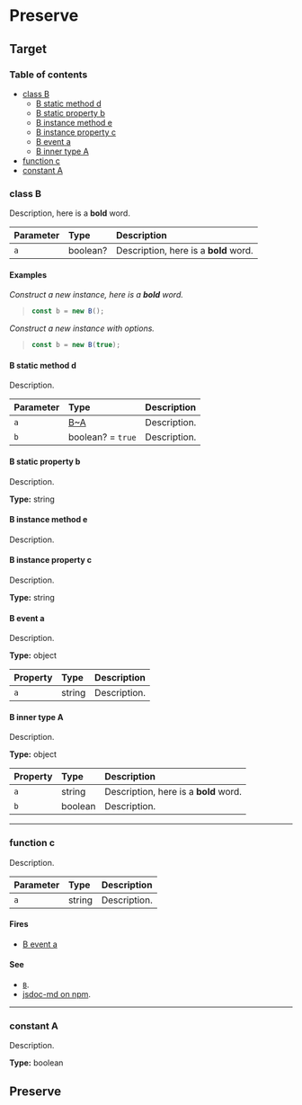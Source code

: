 # Preserve

## Target

### Table of contents

- [class B](#class-b)
  - [B static method d](#b-static-method-d)
  - [B static property b](#b-static-property-b)
  - [B instance method e](#b-instance-method-e)
  - [B instance property c](#b-instance-property-c)
  - [B event a](#b-event-a)
  - [B inner type A](#b-inner-type-a)
- [function c](#function-c)
- [constant A](#constant-a)

### class B

Description, here is a **bold** word.

| Parameter | Type     | Description                           |
| :-------- | :------- | :------------------------------------ |
| `a`       | boolean? | Description, here is a **bold** word. |

#### Examples

_Construct a new instance, here is a **bold** word._

> ```js
> const b = new B();
> ```

_Construct a new instance with options._

> ```js
> const b = new B(true);
> ```

#### B static method d

Description.

| Parameter | Type                   | Description  |
| :-------- | :--------------------- | :----------- |
| `a`       | [B~A](#b-inner-type-a) | Description. |
| `b`       | boolean? = `true`      | Description. |

#### B static property b

Description.

**Type:** string

#### B instance method e

Description.

#### B instance property c

Description.

**Type:** string

#### B event a

Description.

**Type:** object

| Property | Type   | Description  |
| :------- | :----- | :----------- |
| `a`      | string | Description. |

#### B inner type A

Description.

**Type:** object

| Property | Type    | Description                           |
| :------- | :------ | :------------------------------------ |
| `a`      | string  | Description, here is a **bold** word. |
| `b`      | boolean | Description.                          |

---

### function c

Description.

| Parameter | Type   | Description  |
| :-------- | :----- | :----------- |
| `a`       | string | Description. |

#### Fires

- [B event a](#b-event-a)

#### See

- [`B`](#class-b).
- [jsdoc-md on npm](https://npm.im/jsdoc-md).

---

### constant A

Description.

**Type:** boolean

## Preserve
